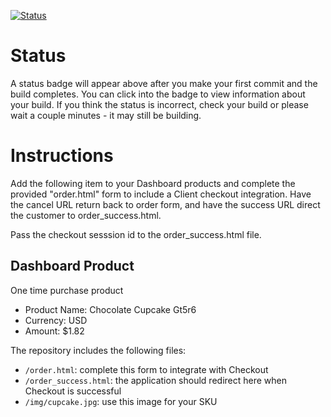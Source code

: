 [![Status](https://img.shields.io/badge/status-BUILDING%20COMMIT:%20e495e58e6e73a907434c6168182e7a15d557facd-yellow.svg)](https://github.com/crowdbotics-challenges/bakery_scaffold_W2H4IlOIWjSerwuC/commit/e495e58e6e73a907434c6168182e7a15d557facd)


# Status

A status badge will appear above after you make your first commit and the build completes. You can click into the badge to view information about your build. If you think the status is incorrect, check your build or please wait a couple minutes - it may still be building.

# Instructions

Add the following item to your Dashboard products and complete the provided "order.html" form to include a Client checkout integration. Have the cancel URL return back to order form, and have the success URL direct the customer to order_success.html.

Pass the checkout sesssion id to the order_success.html file.

## Dashboard Product
One time purchase product
* Product Name: Chocolate Cupcake Gt5r6
* Currency: USD
* Amount: $1.82

The repository includes the following files:
* `/order.html`: complete this form to integrate with Checkout
* `/order_success.html`: the application should redirect here when Checkout is successful
* `/img/cupcake.jpg`: use this image for your SKU
